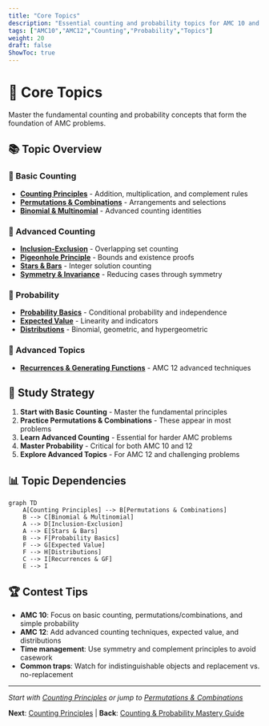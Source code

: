 ```yaml
---
title: "Core Topics"
description: "Essential counting and probability topics for AMC 10 and AMC 12 with detailed explanations and examples."
tags: ["AMC10","AMC12","Counting","Probability","Topics"]
weight: 20
draft: false
ShowToc: true
---
```


# 🧭 Core Topics

Master the fundamental counting and probability concepts that form the foundation of AMC problems.

## 📚 Topic Overview

### 🔢 Basic Counting
- **[Counting Principles](counting-principles)** - Addition, multiplication, and complement rules
- **[Permutations & Combinations](permutations-combinations)** - Arrangements and selections
- **[Binomial & Multinomial](binomial-multinomial)** - Advanced counting identities

### 🎯 Advanced Counting
- **[Inclusion-Exclusion](inclusion-exclusion)** - Overlapping set counting
- **[Pigeonhole Principle](pigeonhole)** - Bounds and existence proofs
- **[Stars & Bars](stars-and-bars)** - Integer solution counting
- **[Symmetry & Invariance](symmetry-invariance)** - Reducing cases through symmetry

### 🎲 Probability
- **[Probability Basics](probability-basics)** - Conditional probability and independence
- **[Expected Value](expected-value)** - Linearity and indicators
- **[Distributions](distributions)** - Binomial, geometric, and hypergeometric

### 🔄 Advanced Topics
- **[Recurrences & Generating Functions](recurrences-gf)** - AMC 12 advanced techniques

## 🎯 Study Strategy

1. **Start with Basic Counting** - Master the fundamental principles
2. **Practice Permutations & Combinations** - These appear in most problems
3. **Learn Advanced Counting** - Essential for harder AMC problems
4. **Master Probability** - Critical for both AMC 10 and 12
5. **Explore Advanced Topics** - For AMC 12 and challenging problems

## 📊 Topic Dependencies

```mermaid
graph TD
    A[Counting Principles] --> B[Permutations & Combinations]
    B --> C[Binomial & Multinomial]
    A --> D[Inclusion-Exclusion]
    A --> E[Stars & Bars]
    B --> F[Probability Basics]
    F --> G[Expected Value]
    F --> H[Distributions]
    C --> I[Recurrences & GF]
    E --> I
```

## 🏆 Contest Tips

- **AMC 10**: Focus on basic counting, permutations/combinations, and simple probability
- **AMC 12**: Add advanced counting techniques, expected value, and distributions
- **Time management**: Use symmetry and complement principles to avoid casework
- **Common traps**: Watch for indistinguishable objects and replacement vs. no-replacement

---

*Start with [Counting Principles](counting-principles) or jump to [Permutations & Combinations](permutations-combinations)*

**Next**: [Counting Principles](counting-principles) | **Back**: [Counting & Probability Mastery Guide](../)
